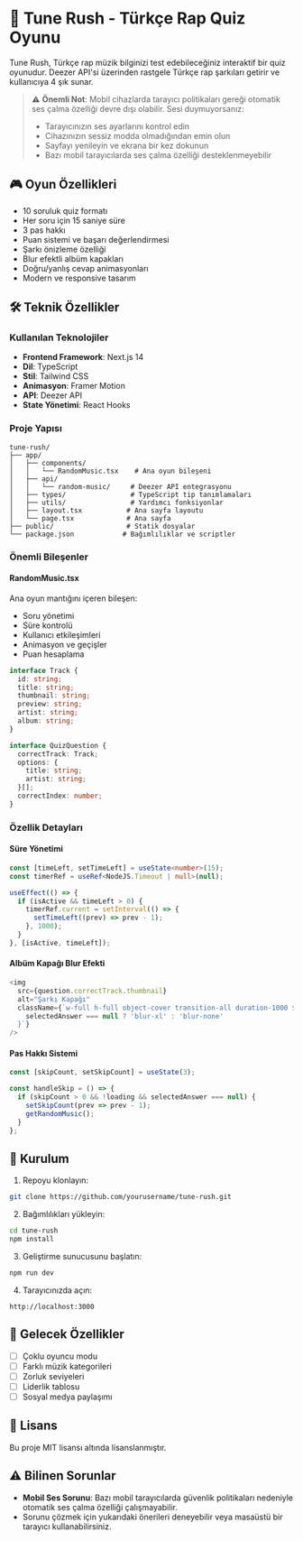# 🎵 Tune Rush - Türkçe Rap Quiz Oyunu

Tune Rush, Türkçe rap müzik bilginizi test edebileceğiniz interaktif bir quiz oyunudur. Deezer API'si üzerinden rastgele Türkçe rap şarkıları getirir ve kullanıcıya 4 şık sunar.

> ⚠️ **Önemli Not**: Mobil cihazlarda tarayıcı politikaları gereği otomatik ses çalma özelliği devre dışı olabilir. Sesi duymuyorsanız:
> - Tarayıcınızın ses ayarlarını kontrol edin
> - Cihazınızın sessiz modda olmadığından emin olun
> - Sayfayı yenileyin ve ekrana bir kez dokunun
> - Bazı mobil tarayıcılarda ses çalma özelliği desteklenmeyebilir

## 🎮 Oyun Özellikleri

- 10 soruluk quiz formatı
- Her soru için 15 saniye süre
- 3 pas hakkı
- Puan sistemi ve başarı değerlendirmesi
- Şarkı önizleme özelliği
- Blur efektli albüm kapakları
- Doğru/yanlış cevap animasyonları
- Modern ve responsive tasarım

## 🛠️ Teknik Özellikler

### Kullanılan Teknolojiler

- **Frontend Framework**: Next.js 14
- **Dil**: TypeScript
- **Stil**: Tailwind CSS
- **Animasyon**: Framer Motion
- **API**: Deezer API
- **State Yönetimi**: React Hooks

### Proje Yapısı

```
tune-rush/
├── app/
│   ├── components/
│   │   └── RandomMusic.tsx    # Ana oyun bileşeni
│   ├── api/
│   │   └── random-music/     # Deezer API entegrasyonu
│   ├── types/                # TypeScript tip tanımlamaları
│   ├── utils/                # Yardımcı fonksiyonlar
│   ├── layout.tsx           # Ana sayfa layoutu
│   └── page.tsx             # Ana sayfa
├── public/                  # Statik dosyalar
└── package.json            # Bağımlılıklar ve scriptler
```

### Önemli Bileşenler

#### RandomMusic.tsx
Ana oyun mantığını içeren bileşen:
- Soru yönetimi
- Süre kontrolü
- Kullanıcı etkileşimleri
- Animasyon ve geçişler
- Puan hesaplama

```typescript
interface Track {
  id: string;
  title: string;
  thumbnail: string;
  preview: string;
  artist: string;
  album: string;
}

interface QuizQuestion {
  correctTrack: Track;
  options: {
    title: string;
    artist: string;
  }[];
  correctIndex: number;
}
```

### Özellik Detayları

#### Süre Yönetimi
```typescript
const [timeLeft, setTimeLeft] = useState<number>(15);
const timerRef = useRef<NodeJS.Timeout | null>(null);

useEffect(() => {
  if (isActive && timeLeft > 0) {
    timerRef.current = setInterval(() => {
      setTimeLeft((prev) => prev - 1);
    }, 1000);
  }
}, [isActive, timeLeft]);
```

#### Albüm Kapağı Blur Efekti
```typescript
<img
  src={question.correctTrack.thumbnail}
  alt="Şarkı Kapağı"
  className={`w-full h-full object-cover transition-all duration-1000 ${
    selectedAnswer === null ? 'blur-xl' : 'blur-none'
  }`}
/>
```

#### Pas Hakkı Sistemi
```typescript
const [skipCount, setSkipCount] = useState(3);

const handleSkip = () => {
  if (skipCount > 0 && !loading && selectedAnswer === null) {
    setSkipCount(prev => prev - 1);
    getRandomMusic();
  }
};
```

## 🚀 Kurulum

1. Repoyu klonlayın:
```bash
git clone https://github.com/yourusername/tune-rush.git
```

2. Bağımlılıkları yükleyin:
```bash
cd tune-rush
npm install
```

3. Geliştirme sunucusunu başlatın:
```bash
npm run dev
```

4. Tarayıcınızda açın:
```
http://localhost:3000
```

## 🎯 Gelecek Özellikler

- [ ] Çoklu oyuncu modu
- [ ] Farklı müzik kategorileri
- [ ] Zorluk seviyeleri
- [ ] Liderlik tablosu
- [ ] Sosyal medya paylaşımı

## 📝 Lisans

Bu proje MIT lisansı altında lisanslanmıştır.

## ⚠️ Bilinen Sorunlar

- **Mobil Ses Sorunu**: Bazı mobil tarayıcılarda güvenlik politikaları nedeniyle otomatik ses çalma özelliği çalışmayabilir.
- Sorunu çözmek için yukarıdaki önerileri deneyebilir veya masaüstü bir tarayıcı kullanabilirsiniz.

